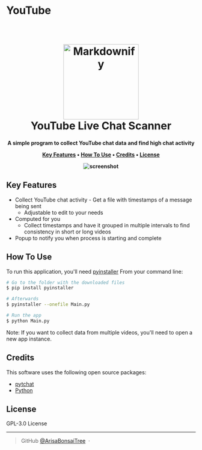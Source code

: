 # YouTube

<h1 align="center">
  <br>
  <a href="Python"><img src="https://external-content.duckduckgo.com/iu/?u=https%3A%2F%2Fpythonprogramming.net%2Fstatic%2Fimages%2Ffinance%2Fpython-programming-language.png&f=1&nofb=1" alt="Markdownify" width="200"></a>
  <br>
  YouTube Live Chat Scanner
  <br>
</h1>

<h4 align="center">A simple program to collect YouTube chat data and find high chat activity 

<p align="center">
  <a href="#key-features">Key Features</a> •
  <a href="#how-to-use">How To Use</a> •
  <a href="#credits">Credits</a> •
  <a href="#license">License</a>
</p>

![screenshot]()

## Key Features

* Collect YouTube chat activity - Get a file with timestamps of a message being sent
  - Adjustable to edit to your needs
* Computed for you
  - Collect timestamps and have it grouped in multiple intervals to find consistency in short or long videos
* Popup to notify you when process is starting and complete

## How To Use

To run this application, you'll need [pyinstaller](https://www.pyinstaller.org/) From your command line:

```bash
# Go to the folder with the downloaded files
$ pip install pyinstaller

# Afterwards
$ pyinstaller --onefile Main.py

# Run the app
$ python Main.py
```

Note: If you want to collect data from multiple videos, you'll need to open a new app instance.

## Credits

This software uses the following open source packages:

- [pytchat](https://github.com/taizan-hokuto/pytchat)
- [Python](https://www.python.org/downloads/)


## License

GPL-3.0 License

---
> GitHub [@ArisaBonsaiTree](https://github.com/ArisaBonsaiTree) &nbsp;&middot;&nbsp;


